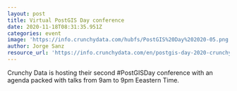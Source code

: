 ```yaml
---
layout: post
title: Virtual PostGIS Day conference
date: 2020-11-18T08:31:35.951Z
categories: event
image: 'https://info.crunchydata.com/hubfs/PostGIS%20Day%202020-05.png'
author: Jorge Sanz
resource_url: 'https://info.crunchydata.com/en/postgis-day-2020-crunchy-data'
---
```

Crunchy Data is hosting their second #PostGISDay conference with an agenda packed with talks from 9am to 9pm Eeastern Time.
